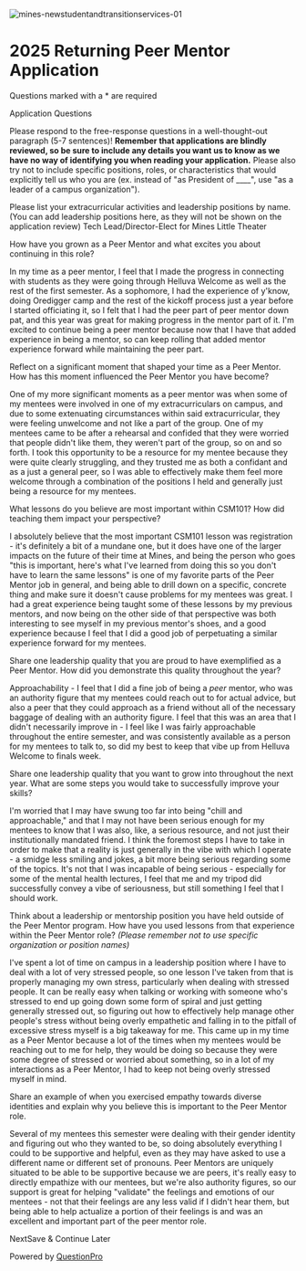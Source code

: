   

![mines-newstudentandtransitionservices-01](https://mines.questionpro.com/qp_userimages/sub-3/4849003/Mines-NewStudentAndTransitionServices-01.png)

# 2025 Returning Peer Mentor Application  

[](https://mines.questionpro.com/a/ExitSurvey?tt=hDqh8G2/pNwECHrPeIW9eQ%3D%3D&utm_source=QuestionPro&utm_medium=exitsurvey&utm_content=4849003&utm_campaign=QPsurveys)

Questions marked with a * are required

Application Questions

Please respond to the free-response questions in a well-thought-out paragraph (5-7 sentences)! **Remember that applications are blindly reviewed, so be sure to include any details you want us to know as we have no way of identifying you when reading your application.** Please also try not to include specific positions, roles, or characteristics that would explicitly tell us who you are (ex. instead of "as President of ____", use "as a leader of a campus organization"). 

Please list your extracurricular activities and leadership positions by name. (You can add leadership positions here, as they will not be shown on the application review)
Tech Lead/Director-Elect for Mines Little Theater

How have you grown as a Peer Mentor and what excites you about continuing in this role?

In my time as a peer mentor, I feel that I made the progress in connecting with students as they were going through Helluva Welcome as well as the rest of the first semester. As a sophomore, I had the experience of y'know, doing Oredigger camp and the rest of the kickoff process just a year before I started officiating it, so I felt that I had the peer part of peer mentor down pat, and this year was great for making progress in the mentor part of it. I'm excited to continue being a peer mentor because now that I have that added experience in being a mentor, so can keep rolling that added mentor experience forward while maintaining the peer part.

Reflect on a significant moment that shaped your time as a Peer Mentor. How has this moment influenced the Peer Mentor you have become?

One of my more significant moments as a peer mentor was when some of my mentees were involved in one of my extracurriculars on campus, and due to some extenuating circumstances within said extracurricular, they were feeling unwelcome and not like a part of the group. One of my mentees came to be after a rehearsal and confided that they were worried that people didn't like them, they weren't part of the group, so on and so forth. I took this opportunity to be a resource for my mentee because they were quite clearly struggling, and they trusted me as both a confidant and as a just a general peer, so I was able to effectively make them feel more welcome through a combination of the positions I held and generally just being a resource for my mentees.

What lessons do you believe are most important within CSM101? How did teaching them impact your perspective?

I absolutely believe that the most important CSM101 lesson was registration - it's definitely a bit of a mundane one, but it does have one of the larger impacts on the future of their time at Mines, and being the person who goes "this is important, here's what I've learned from doing this so you don't have to learn the same lessons" is one of my favorite parts of the Peer Mentor job in general, and being able to drill down on a specific, concrete thing and make sure it doesn't cause problems for my mentees was great. I had a great experience being taught some of these lessons by my previous mentors, and now being on the other side of that perspective was both interesting to see myself in my previous mentor's shoes, and a good experience because I feel that I did a good job of perpetuating a similar experience forward for my mentees.

Share one leadership quality that you are proud to have exemplified as a Peer Mentor. How did you demonstrate this quality throughout the year?

Approachability - I feel that I did a fine job of being a *peer* mentor, who was an authority figure that my mentees could reach out to for actual advice, but also a peer that they could approach as a friend without all of the necessary baggage of dealing with an authority figure. I feel that this was an area that I didn't necessarily improve in - I feel like I was fairly approachable throughout the entire semester, and was consistently available as a person for my mentees to talk to, so did my best to keep that vibe up from Helluva Welcome to finals week.

Share one leadership quality that you want to grow into throughout the next year. What are some steps you would take to successfully improve your skills?

I'm worried that I may have swung too far into being "chill and approachable," and that I may not have been serious enough for my mentees to know that I was also, like, a serious resource, and not just their institutionally mandated friend. I think the foremost steps I have to take in order to make that a reality is just generally in the vibe with which I operate - a smidge less smiling and jokes, a bit more being serious regarding some of the topics. It's not that I was incapable of being serious - especially for some of the mental health lectures, I feel that me and my tripod did successfully convey a vibe of seriousness, but still something I feel that I should work.

Think about a leadership or mentorship position you have held outside of the Peer Mentor program. How have you used lessons from that experience within the Peer Mentor role? _(Please remember not to use specific organization or position names)_

I've spent a lot of time on campus in a leadership position where I have to deal with a lot of very stressed people, so one lesson I've taken from that is properly managing my own stress, particularly when dealing with stressed people. It can be really easy when talking or working with someone who's stressed to end up going down some form of spiral and just getting generally stressed out, so figuring out how to effectively help manage other people's stress without being overly empathetic and falling in to the pitfall of excessive stress myself is a big takeaway for me. This came up in my time as a Peer Mentor because a lot of the times when my mentees would be reaching out to me for help, they would be doing so because they were some degree of stressed or worried about something, so in a lot of my interactions as a Peer Mentor, I had to keep not being overly stressed myself in mind. 

Share an example of when you exercised empathy towards diverse identities and explain why you believe this is important to the Peer Mentor role.

Several of my mentees this semester were dealing with their gender identity and figuring out who they wanted to be, so doing absolutely everything I could to be supportive and helpful, even as they may have asked to use a different name or different set of pronouns. Peer Mentors are uniquely situated to be able to be supportive because we are peers, it's really easy to directly empathize with our mentees, but we're also authority figures, so our support is great for helping "validate" the feelings and emotions of our mentees - not that their feelings are any less valid if I didn't hear them, but being able to help actualize a portion of their feelings is and was an excellent and important part of the peer mentor role.

NextSave & Continue Later

Powered by [QuestionPro](https://www.questionpro.com/?utm_source=QuestionPro&utm_medium=surveyfooter&utm_campaign=QPsurveys&utm_content=4849003-1067&classID=1067 "QuestionPro Survey Software")
